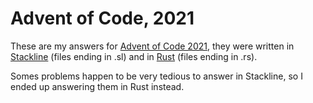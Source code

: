 # Advent of Code, 2021

These are my answers for [Advent of Code 2021](https://adventofcode.com/2021), they were written in [Stackline](https://github.com/adri326/stackline) (files ending in .sl) and in [Rust](https://www.rust-lang.org/) (files ending in .rs).

Somes problems happen to be very tedious to answer in Stackline, so I ended up answering them in Rust instead.
